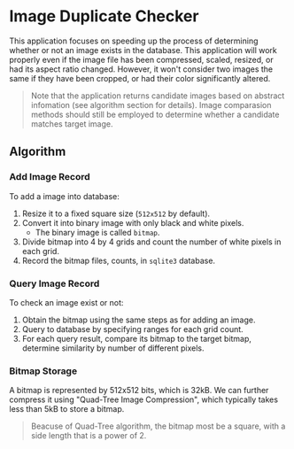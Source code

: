 # Image Duplicate Checker

This application focuses on speeding up the process of determining whether or not an image exists in the database. This application will work properly even if the image file has been compressed, scaled, resized, or had its aspect ratio changed. However, it won't consider two images the same if they have been cropped, or had their color significantly altered.

> Note that the application returns candidate images based on abstract infomation (see algorithm section for details). Image comparasion methods should still be employed to determine whether a candidate matches target image.

## Algorithm

### Add Image Record
To add a image into database:
1. Resize it to a fixed square size (`512x512` by default). 
2. Convert it into binary image with only black and white pixels.
   * The binary image is called `bitmap`.
3. Divide bitmap into 4 by 4 grids and count the number of white pixels in each grid. 
4. Record the bitmap files, counts, in `sqlite3` database.

### Query Image Record
To check an image exist or not:
1. Obtain the bitmap using the same steps as for adding an image.
2. Query to database by specifying ranges for each grid count.
3. For each query result, compare its bitmap to the target bitmap, determine similarity by number of different pixels.

### Bitmap Storage
A bitmap is represented by 512x512 bits, which is 32kB. We can further compress it using "Quad-Tree Image Compression", which typically takes less than 5kB to store a bitmap.
> Beacuse of Quad-Tree algorithm, the bitmap most be a square, with a side length that is a power of 2.
